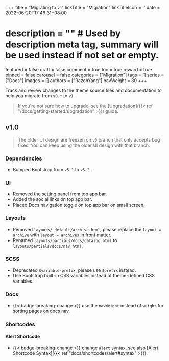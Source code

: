 +++
title = "Migrating to v1"
linkTitle = "Migration"
linkTitleIcon = '<i class="fas fa-sync fa-fw text-success"></i>'
date = 2022-06-20T17:46:31+08:00
# description = "" # Used by description meta tag, summary will be used instead if not set or empty.
featured = false
draft = false
comment = true
toc = true
reward = true
pinned = false
carousel = false
categories = ["Migration"]
tags = []
series = ["Docs"]
images = []
authors = ["RazonYang"]
navWeight = 30
+++

Track and review changes to the theme source files and documentation to help you migrate from `v0.*` to `v1`.

<!--more-->

> If you're not sure how to upgrade, see the [Upgradation]({{< ref "/docs/getting-started/upgradation" >}}) guide.

## v1.0

> The older UI design are freezen on `v0` branch that only accepts bug fixes. You can keep using the older UI design with that branch.

### Dependencies

- Bumped Bootstrap from `v5.1` to `v5.2`.

### UI

- Removed the setting panel from top app bar.
- Added the social links on top app bar.
- Placed Docs navigation toggle on top app bar on small screen.

### Layouts

- Removed `layouts/_default/archive.html`, please replace the `layout = archive` with `layout = archives` in front matter.
- Renamed `layouts/partials/docs/catalog.html` to `layouts/partials/docs/nav.html`.

### SCSS

- Deprecated `$variable-prefix`, please use `$prefix` instead.
- Use Bootstrap built-in CSS variables instead of theme-defined CSS variables.

### Docs

- {{< badge-breaking-change >}} use the `navWeight` instead of `weight` for sorting pages on docs nav.

### Shortcodes

#### Alert Shortcode

- {{< badge-breaking-change >}} change `alert` syntax, see also [Alert Shortcode Syntax]({{< ref "docs/shortcodes/alert#syntax" >}}).
